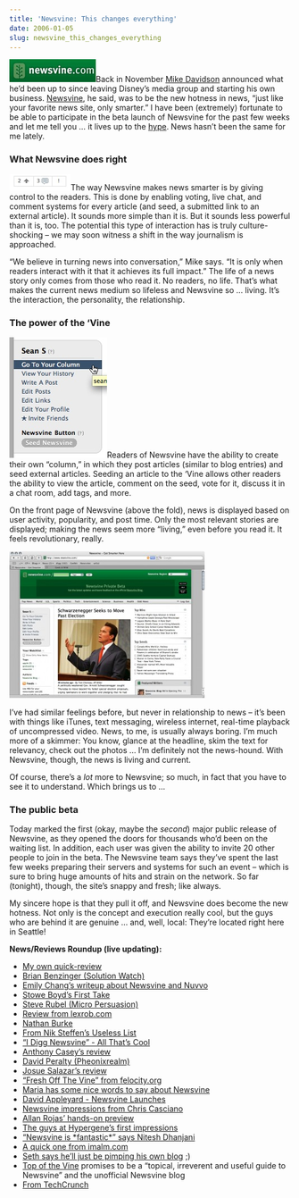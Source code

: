 ```yaml
---
title: 'Newsvine: This changes everything'
date: 2006-01-05
slug: newsvine_this_changes_everything
---
```

<p><img src="/assets/img/newsvine_logo.jpg" width="155" height="41" class="imgright" />Back in November <a href="http://www.mikeindustries.com/blog">Mike Davidson</a> announced what he&#8217;d been up to since leaving Disney&#8217;s media group and starting his own business. <a href="http://www.newsvine.com">Newsvine</a>, he said, was to be the new hotness in news, &#8220;just like your favorite news site, only smarter.&#8221; 
I have been (extremely) fortunate to be able to participate in the beta launch of Newsvine for the past few weeks and let me tell you &#8230; it lives up to the <a href="http://www.google.com/search?client=safari&rls=en&q=newsvine&ie=UTF-8&oe=UTF-8" title="Do a Google search for 'newsvine'">hype</a>. News hasn&#8217;t been the same for me lately.</p>

<h3>What Newsvine does right</h3>

<p><img src="/assets/img/newsvine_voting.jpg" width="110" height="29" class="imgright" />The way Newsvine makes news smarter is by giving control to the readers. This is done by enabling voting, live chat, and comment systems for every article (and seed, a submitted link to an external article). It sounds more simple than it is. But it sounds less powerful than it is, too. The potential this type of interaction has is truly culture-shocking &#8211; we may soon witness a shift in the way journalism is approached.</p>

<p>&#8220;We believe in turning news into conversation,&#8221; Mike says. &#8220;It is only when readers interact with it that it achieves its full impact.&#8221; The life of a news story only comes from those who read it. No readers, no life. That&#8217;s what makes the current news medium so lifeless and Newsvine so &#8230; living. It&#8217;s the interaction, the personality, the relationship.</p>

<h3>The power of the &#8216;Vine</h3>

<p><img src="/assets/img/newsvine_mycolumn.jpg" width="175" height="216" class="imgleft" />Readers of Newsvine have the ability to create their own &#8220;column,&#8221; in which they post articles (similar to blog entries) and seed external articles. Seeding an article to the &#8216;Vine allows other readers the ability to view the article, comment on the seed, vote for it, discuss it in a chat room, add tags, and more.</p>

<p>On the front page of Newsvine (above the fold), news is displayed based on user activity, popularity, and post time. Only the most relevant stories are displayed; making the news seem more &#8220;living,&#8221; even before you read it. It feels revolutionary, really.</p>

<p><img src="/assets/img/newsvine_homepage.jpg" width="350" height="263" class="imgcenter" /></p>

<p>I&#8217;ve had similar feelings before, but never in relationship to news &#8211; it&#8217;s been with things like iTunes, text messaging, wireless internet, real-time playback of uncompressed video. News, to me, is usually always boring. I&#8217;m much more of a skimmer: You know, glance at the headline, skim the text for relevancy, check out the photos &#8230; I&#8217;m definitely not the news-hound. With Newsvine, though, the news is living and current.</p>

<p>Of course, there&#8217;s a <em>lot</em> more to Newsvine; so much, in fact that you have to see it to understand. Which brings us to &#8230;</p>

<h3>The public beta</h3>

<p>Today marked the first (okay, maybe the <em>second</em>) major public release of Newsvine, as they opened the doors for thousands who&#8217;d been on the waiting list. In addition, each user was given the ability to invite 20 other people to join in the beta. The Newsvine team says they&#8217;ve spent the last few weeks preparing their servers and systems for such an event &#8211; which is sure to bring huge amounts of hits and strain on the network. So far (tonight), though, the site&#8217;s snappy and fresh; like always.</p>

<p>My sincere hope is that they pull it off, and Newsvine does become the new hotness. Not only is the concept and execution really cool, but the guys who are behind it are genuine &#8230; and, well, local: They&#8217;re located right here in Seattle!</p>

<p><strong>News/Reviews Roundup (live updating):</strong></p>

<ul>

<li><a href="http://www.seansperte.com/index.php/geekandmild/entry/newsvine_this_changes_everything/">My own quick-review</a></li>

<li><a href="http://www.solutionwatch.com/305/newsvine-seeding-the-vine/">Brian Benzinger (Solution Watch)</a></li>

<li><a href="http://www.emilychang.com/go/weblog/comments/two-web-20-apps-challenge-the-status-quo/">Emily Chang&#8217;s writeup about Newsvine and Nuvvo</a></li>

<li><a href="http://www.corante.com/getreal/archives/2006/01/06/first_take_newsvine.php">Stowe Boyd&#8217;s First Take</a></li>

<li><a href="http://www.micropersuasion.com/2006/01/newsvine_launch.html">Steve Rubel (Micro Persuasion)</a></li>

<li><a href="http://lexrob.com/2006/01/06/newsvine/">Review from lexrob.com</a></li>

<li><a href="http://lawfirmblogging.com/?p=66">Nathan Burke</a></li>

<li><a href="http://www.useless-list.com/2006/01/06/newsvine-is-up/">From Nik Steffen&#8217;s Useless List</a></li>

<li><a href="http://www.allthatscool.com/archives/2006/01/get_smarter_her.php">&#8220;I Digg Newsvine&#8221; - All That&#8217;s Cool</a>

</li><li><a href="http://www.escapecrate.co.uk/?p=82"> Anthony Casey&#8217;s review</a></li>

<li><a href="http://phoenixrealm.com/2006/01/06/newsvine-beta/">David Peralty (Pheonixrealm)</a></li>

<li><a href="http://www.madeincr.com/2006/01/06/newsvine-private-beta-review/">Josue Salazar&#8217;s review</a></li>

<li><a href="http://www.felocity.org/journal/fresh-off-the-vine">&#8220;Fresh Off The Vine&#8221; from felocity.org</a></li>

<li><a href="http://www.acidsmile.co.uk/blog/?p=175">Maria has some nice words to say about Newsvine</a></li>

<li><a href="http://ppleyard.org.uk/archives/2006/01/06/newsvine-launches.html">David Appleyard - Newsvine Launches</a></li>

<li><a href="http://placenamehere.com/article/129/NewsvineImpressions">Newsvine impressions from Chris Casciano</a></li>

<li><a href="http://www.naivepixel.com/articles/191/newsvine-starts-private-beta">Allan Rojas&#8217; hands-on preview</a></li>

<li><a href="http://www.hypergene.net/blog/weblog.php?id=P330">The guys at Hypergene&#8217;s first impressions</a></li>

<li><a href="http://www.onlamp.com/pub/wlg/8944">&#8220;Newsvine is *fantastic*&#8221; says Nitesh Dhanjani</a></li>

<li><a href="http://www.imalm.com/blog/archives/24">A quick one from imalm.com</a></li>

<li><a href="http://www.mostlymuppet.com/archives/2006/01/06/newsvine/">Seth says he&#8217;ll just be pimping his own blog</a> ;)</li>

<li><a href="http://topofthevine.com/">Top of the Vine</a> promises to be a &#8220;topical, irreverent and useful guide to Newsvine&#8221; and the unofficial Newsvine blog</li>

<li><a href="http://www.techcrunch.com/index.php?s=newsvine">From TechCrunch</a></li>

</ul>